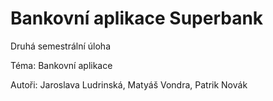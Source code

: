 # Bankovní aplikace Superbank

Druhá semestrální úloha

Téma: Bankovní aplikace

Autoři: Jaroslava Ludrinská, Matyáš Vondra, Patrik Novák
